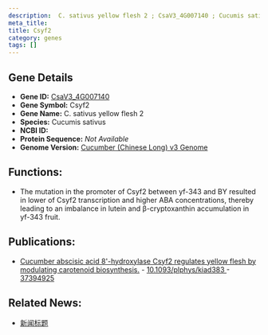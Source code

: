 ```yaml
---
description:  C. sativus yellow flesh 2 ; CsaV3_4G007140 ; Cucumis sativus
meta_title:
title: Csyf2
category: genes
tags: []
---
```


## Gene Details
- **Gene ID:**	[CsaV3_4G007140](https://www.maizegdb.org/gene_center/gene/CsaV3_4G007140)
- **Gene Symbol:** Csyf2
- **Gene Name:**  C. sativus yellow flesh 2
- **Species:** Cucumis sativus
- **NCBI ID:** [  ]()
- **Protein Sequence:** *Not Available*
- **Genome Version:** [Cucumber (Chinese Long) v3 Genome]()

## Functions:
   - The mutation in the promoter of Csyf2 between yf-343 and BY resulted in lower of Csyf2 transcription and higher ABA concentrations, thereby leading to an imbalance in lutein and β-cryptoxanthin accumulation in yf-343 fruit.

## Publications:
   - [Cucumber abscisic acid 8&#x27;-hydroxylase Csyf2 regulates yellow flesh by modulating carotenoid biosynthesis.]( https://academic.oup.com/plphys/article/193/2/1001/7216946#supplementary-data ) - [10.1093/plphys/kiad383 ]( https://academic.oup.com/plphys/article/193/2/1001/7216946#supplementary-data ) - [37394925](https://pubmed.ncbi.nlm.nih.gov/37394925/)

## Related News:
   - [新闻标题](https://mp.weixin.qq.com/s/xVJX91lpNZjw2mkP6zJ5Ww)
